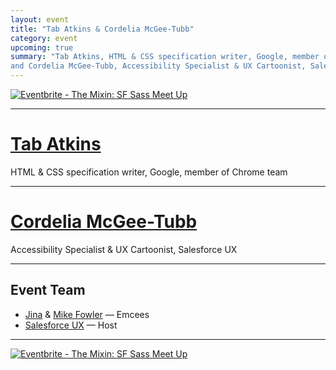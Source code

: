 ```yaml
---
layout: event
title: "Tab Atkins & Cordelia McGee-Tubb"
category: event
upcoming: true
summary: "Tab Atkins, HTML & CSS specification writer, Google, member of Chrome team;
and Cordelia McGee-Tubb, Accessibility Specialist & UX Cartoonist, Salesforce UX"
---
```


<a href="http://www.eventbrite.com/e/the-mixin-sf-sass-meet-up-registration-15429374675?ref=ebtnebregn" target="_blank"><img src="https://www.eventbrite.com/custombutton?eid=15429374675" alt="Eventbrite - The Mixin: SF Sass Meet Up" /></a>

---

# [Tab Atkins](http://www.xanthir.com/blog/)
HTML & CSS specification writer, Google, member of Chrome team

---

# [Cordelia McGee-Tubb](http://www.cordeliadillon.com/)
Accessibility Specialist & UX Cartoonist, Salesforce UX

---

## Event Team
* [Jina](http://jina.me/) & [Mike Fowler](http://mikefowler.me/) — Emcees
* [Salesforce UX](http://twitter.com/salesforceux) — Host

---

<a href="http://www.eventbrite.com/e/the-mixin-sf-sass-meet-up-registration-15429374675?ref=ebtnebregn" target="_blank"><img src="https://www.eventbrite.com/custombutton?eid=15429374675" alt="Eventbrite - The Mixin: SF Sass Meet Up" /></a>
